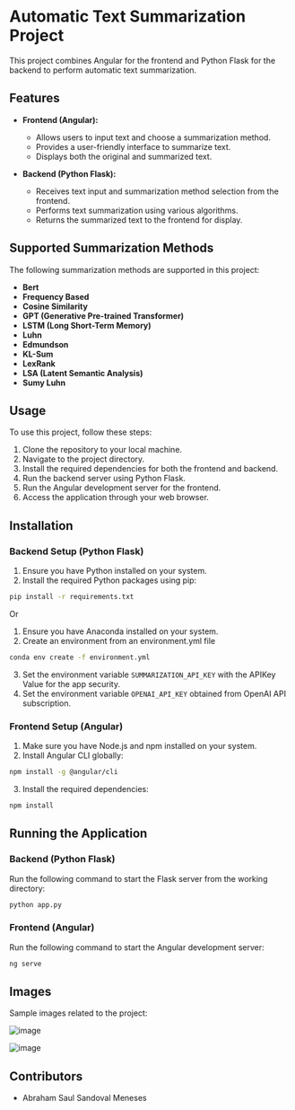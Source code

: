 # Automatic Text Summarization Project

This project combines Angular for the frontend and Python Flask for the backend to perform automatic text summarization.

## Features

- **Frontend (Angular):**
  - Allows users to input text and choose a summarization method.
  - Provides a user-friendly interface to summarize text.
  - Displays both the original and summarized text.
  
- **Backend (Python Flask):**
  - Receives text input and summarization method selection from the frontend.
  - Performs text summarization using various algorithms.
  - Returns the summarized text to the frontend for display.

## Supported Summarization Methods

The following summarization methods are supported in this project:

- **Bert**
- **Frequency Based**
- **Cosine Similarity**
- **GPT (Generative Pre-trained Transformer)**
- **LSTM (Long Short-Term Memory)**
- **Luhn**
- **Edmundson**
- **KL-Sum**
- **LexRank**
- **LSA (Latent Semantic Analysis)**
- **Sumy Luhn**


## Usage

To use this project, follow these steps:

1. Clone the repository to your local machine.
2. Navigate to the project directory.
3. Install the required dependencies for both the frontend and backend.
4. Run the backend server using Python Flask.
5. Run the Angular development server for the frontend.
6. Access the application through your web browser.

## Installation

### Backend Setup (Python Flask)

1. Ensure you have Python installed on your system.
2. Install the required Python packages using pip:

```bash
pip install -r requirements.txt
```

Or

1. Ensure you have Anaconda installed on your system.
2. Create an environment from an environment.yml file

```bash
conda env create -f environment.yml
```

3. Set the environment variable `SUMMARIZATION_API_KEY` with the APIKey Value for the app security.
4. Set the environment variable `OPENAI_API_KEY` obtained from OpenAI API subscription. 

### Frontend Setup (Angular)

1. Make sure you have Node.js and npm installed on your system.
2. Install Angular CLI globally:

```bash
npm install -g @angular/cli
```

3. Install the required dependencies:

```bash
npm install
```

## Running the Application

### Backend (Python Flask)

Run the following command to start the Flask server from the working directory:

```bash
python app.py
```

### Frontend (Angular)

Run the following command to start the Angular development server:

```bash
ng serve
```


## Images

Sample images related to the project:

![image](https://github.com/xavl369/TextSummarizationApp/assets/31866236/94e2028b-d783-44ca-840c-f0c60adaa020)

![image](https://github.com/xavl369/TextSummarizationApp/assets/31866236/1bd1e81b-6aa4-49a1-ba1f-e4e3a5d9f205)



## Contributors
- Abraham Saul Sandoval Meneses
